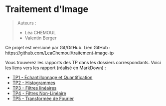 # Traitement d'Image

> Auteurs :
>
> * Léa CHEMOUL
> * Valentin Berger

Ce projet est versioné par Git/GitHub. Lien GitHub : https://github.com/LeaChemoul/traitement-image-tp

Vous trouverez les rapports des TP dans les dossiers correspondants. Voici les liens vers les rapport (réalisé en MarkDown) :

* [TP1 - Échantillonnage et Quantification](TP1/TP1.md)
* [TP2 - Histogrammes](TP2/TP2.md)
* [TP3 - Filtres linéaires](TP3/TP3.md)
* [TP4 - Filtres Non-Linéaire](TP4/TP4.md)
* [TP5 - Transformée de Fourier](TP5/TP5.md)
